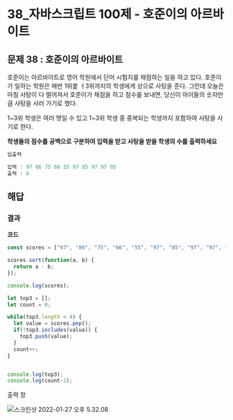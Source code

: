 # 38_자바스크립트 100제 - 호준이의 아르바이트

## 문제 38 : 호준이의 아르바이트



호준이는 아르바이트로 영어 학원에서 단어 시험지를 채점하는 일을 하고 있다. 호준이가 일하는 학원은 매번 1위붙 ㅓ3위까지의 학생에게 상으로 사탕을 준다. 그런데 오늘은 마침 사탕이 다 떨어져서 호준이가 채점을 하고 점수를 보내면, 당신이 아이들의 숫자만큼 사탕을 사러 가기로 했다.

1~3위 학생은 여러 명일 수 있고 1~3위 학생 중 중복되는 학생까지 포함하여 사탕을 사기로 한다.

**학생들의 점수를 공백으로 구분하여 입력을 받고 사탕을 받을 학생의 수를 출력하세요**

```js
입출력

입력 : 97 86 75 66 55 97 85 97 97 95
출력 : 6
```





## 해답





### 결과

**코드**

```js
const scores = ["97", "86", "75", "66", "55", "97", "85", "97", "97", "95"];

scores.sort(function(a, b) {
  return a - b;
});

console.log(scores);

let top3 = [];
let count = 0;

while(top3.length < 4) {
  let value = scores.pop();
  if(!top3.includes(value)) {
    top3.push(value);
  }
  count++;
}


console.log(top3);
console.log(count-1);
```



출력 창

![스크린샷 2022-01-27 오후 5.32.08](../../md-images/%E1%84%89%E1%85%B3%E1%84%8F%E1%85%B3%E1%84%85%E1%85%B5%E1%86%AB%E1%84%89%E1%85%A3%E1%86%BA%202022-01-27%20%E1%84%8B%E1%85%A9%E1%84%92%E1%85%AE%205.32.08.png)